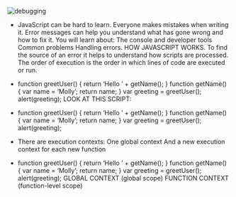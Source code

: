 ![debugging](https://images.slideplayer.com/31/9700382/slides/slide_2.jpg)

*  JavaScript can be hard to learn. Everyone makes mistakes when writing it. Error messages can help you understand what has gone wrong and how to fix it. You will learn about: The console and developer tools Common problems Handling errors. HOW JAVASCRIPT WORKS. To find the source of an error it helps to understand how scripts are processed. The order of execution is the order in which lines of code are executed or run.

* function greetUser() { return ‘Hello ’ + getName(); } function getName() { var name = ‘Molly’; return name; } var greeting = greetUser(); alert(greeting); LOOK AT THIS SCRIPT:
* function greetUser() { return ‘Hello ’ + getName(); } function getName() { var name = ‘Molly’; return name; } var greeting = greetUser(); alert(greeting); 
* There are execution contexts: One global context And a new execution context for each new function
* function greetUser() { return ‘Hello ’ + getName(); } function getName() { var name = ‘Molly’; return name; } var greeting = greetUser(); alert(greeting); GLOBAL CONTEXT (global scope) FUNCTION CONTEXT (function-level scope)